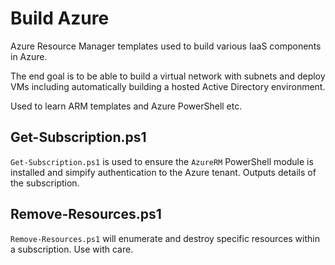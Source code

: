 # Build Azure

Azure Resource Manager templates used to build various IaaS components in Azure.

The end goal is to be able to build a virtual network with subnets and deploy VMs including automatically building a hosted Active Directory environment.

Used to learn ARM templates and Azure PowerShell etc.

## Get-Subscription.ps1

`Get-Subscription.ps1` is used to ensure the `AzureRM` PowerShell module is installed and simpify authentication to the Azure tenant. Outputs details of the subscription.

## Remove-Resources.ps1

`Remove-Resources.ps1` will enumerate and destroy specific resources within a subscription. Use with care.
